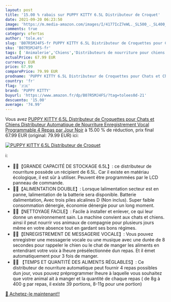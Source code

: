 ```yaml
---
layout: post
title: '15.00 % rabais sur PUPPY KITTY 6.5L Distributeur de Croquet'
date: 2021-09-20 06:23:50
image: 'https://m.media-amazon.com/images/I/4177IcZ7eWL._SL500_._SL400_.jpg'
comments: true
category: ofertas
author: 'tole.es'
slug: 'B07R5MJ4FS-fr PUPPY KITTY 6.5L Distributeur de Croquettes pour Chats et...'
sku: 'B07R5MJ4FS-fr'
tags: [ 'Animalerie','Chiens','Distributeurs de nourriture pour chiens','Mangeoirs et abreuvoirs pour chiens','puppy kitty', ]
actualPrice: 67.99 EUR
currency: EUR
price: 67.99
comparePrice: 79.99 EUR
prodname: 'PUPPY KITTY 6.5L Distributeur de Croquettes pour Chats et Chiens Distributeur Automatique de Nourriture Enregistrement Vocal Programmable 4 Repas par Jour Noir'
country: 'fr'
flag: '🇫🇷'
brand: 'PUPPY KITTY'
buyurl: 'https://www.amazon.fr/dp/B07R5MJ4FS/?tag=tolees0d-21'
descuento: '15.00'
average: '74.99'
---
```


Vous avez [PUPPY KITTY 6.5L Distributeur de Croquettes pour Chats et Chiens Distributeur Automatique de Nourriture Enregistrement Vocal Programmable 4 Repas par Jour Noir](https://www.amazon.fr/dp/B07R5MJ4FS/?tag=tolees0d-21)  à  15.00 % de réduction, prix final  67.99 EUR (original: 79.99 EUR) ici:

[![PUPPY KITTY 6.5L Distributeur de Croquet](https://m.media-amazon.com/images/I/4177IcZ7eWL._SL500_._SL400_.jpg)](https://www.amazon.fr/dp/B07R5MJ4FS/?tag=tolees0d-21)

ℹ️:

- 🐶🐱【GRANDE CAPACITÉ DE STOCKAGE 6.5L】: ce distributeur de nourriture possède un récipient de 6.5L. Car il existe en matériau écologique, il est sûr à utiliser. Peuvent être programmées par le LCD panneau de commande.
- 🐶🐱【ALIMENTATION DOUBLE】: Lorsque lalimentation secteur est en panne, lalimentation de la batterie sera disponible. Batterie dalimentation, Avec trois piles alcalines D (Non inclus). Super faible consommation dénergie, économie dénergie pour un long moment.
- 🐶🐱【NETTOYAGE FACILE】: Facile à installer et enlever, ce qui leur donne un environnement sain. La machine convient aux chats et chiens. ainsi il peut nourrir vos animaux de compagnie pour plusieurs jours même en votre absence tout en gardant ses bons régimes.
- 🐶🐱【ENREGISTREMENT DE MESSAGERIE VOCALE】: Vous pouvez enregistrer une messagerie vocale ou une musique avec une durée de 8 secondes pour rappeler le chien ou le chat de manger les aliments en entendrant votre voix à lheure présélectionnée dun repas. Et il émet automatiquement pour 3 fois de manger.
- 🐶🐱 【TEMPS ET QUANTITÉ DES ALIMENTS RÉGLABLES】: Ce distributeur de nourriture automatique peut fournir 4 repas possibles dun jour, vous pouvez préprogrammer lheure à laquelle vous souhaitez que votre animal ait à manger et la quantité de chaque repas ( de 8g à 400 g par repas, il existe 39 portions, 8-11g pour une portion)

[🛒 Achetez-le maintenant!!](https://www.amazon.fr/dp/B07R5MJ4FS/?tag=tolees0d-21)
